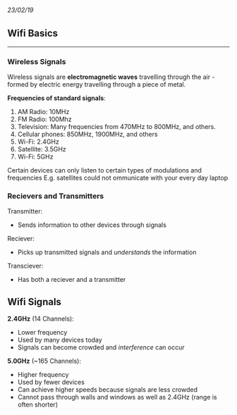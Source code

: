 ###### 23/02/19

## Wifi Basics
-----

### Wireless Signals

Wireless signals are **electromagnetic waves** travelling through the air - formed by electric energy travelling through a piece of metal.

**Frequencies of standard signals**: 

1. AM Radio: 10MHz
2. FM Radio: 100Mhz
3. Television: Many frequencies from 470MHz to 800MHz, and others.
4. Cellular phones: 850MHz, 1900MHz, and others
5. Wi-Fi: 2.4GHz
6. Satellite: 3.5GHz
7. Wi-Fi: 5GHz

Certain devices can only listen to certain types of modulations and frequencies E.g. satellites could not ommunicate with your every day laptop

### Recievers and Transmitters

Transmitter:
- Sends information to other devices through signals
  
Reciever:
- Picks up transmitted signals and *understands* the information

Transciever:
- Has both a reciever and a transmitter


## Wifi Signals

**2.4GHz** (14 Channels): 
- Lower frequency
- Used by many devices today
- Signals can become crowded and *interference* can occur 
  
**5.0GHz** (~165 Channels): 
- Higher frequency
- Used by fewer devices
- Can achieve higher speeds because signals are less crowded
- Cannot pass through walls and windows as well as 2.4GHz (range is often shorter)




